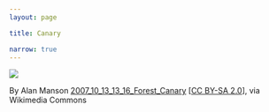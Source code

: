 ```yaml
---
layout: page

title: Canary

narrow: true
---
```


![](/assets/img/canary.jpg)

By Alan Manson <a href="https://commons.wikimedia.org/wiki/File%3AForest_Canary_%28Serinus_scotops%29_facing_left%2C_front_view.jpg">2007_10_13_13_16_Forest_Canary</a> [[CC BY-SA 2.0](http://creativecommons.org/licenses/by-sa/2.0)], via Wikimedia Commons
